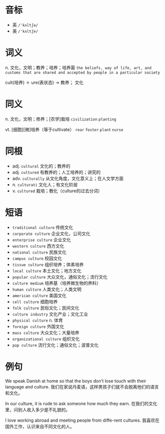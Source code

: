 # 音标

- 英 `/'kʌltʃə/`
- 美 `/'kʌltʃɚ/`

# 词义

n. 文化，文明；教养；培养；培养菌
`the beliefs, way of life, art, and customs that are shared and accepted by people in a particular society`



cult(培养) ＋ ure(表状态) → 教养； 文化

# 同义

n. 文化，文明；修养；[农学]栽培
`civilization` `planting`

vt. [细胞][微]培养（等于cultivate）
`rear` `foster` `plant` `nurse`

# 同根

- adj. `cultural` 文化的；教养的
- adj. `cultured` 有教养的；人工培养的；讲究的
- adv. `culturally` 从文化角度，文化意义上；在人文学方面
- n. `culturati` 文化人；有文化阶层
- v. `cultured` 栽培；教化（culture的过去分词）

# 短语

- `traditional culture` 传统文化
- `corporate culture` 企业文化，公司文化
- `enterprise culture` 企业文化
- `western culture` 西方文化
- `national culture` 民族文化
- `campus culture` 校园文化
- `tissue culture` 组织培养；体素培养
- `local culture` 本土文化；地方文化
- `popular culture` 大众文化，通俗文化；流行文化
- `culture medium` 培养基（培养微生物的养料）
- `human culture` 人类文化；人类文明
- `american culture` 美国文化
- `cell culture` 细胞培养
- `folk culture` 民俗文化；民间文化
- `culture industry` 文化产业；文化工业
- `physical culture` n. 体育
- `foreign culture` 外国文化
- `mass culture` 大众文化；大量培养
- `organizational culture` 组织文化
- `pop culture` 流行文化；通俗文化；波普文化

# 例句

We speak Danish at home so that the boys don’t lose touch with their language and culture.
我们在家说丹麦语，这样男孩子们就不会脱离他们的语言和文化。

In our culture, it is rude to ask someone how much they earn.
在我们的文化里，问别人收入多少是不礼貌的。

I love working abroad and meeting people from diffe-rent cultures.
我喜欢在国外工作，认识来自不同文化的人。


